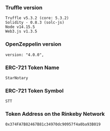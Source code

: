 ### Truffle version
```
Truffle v5.3.2 (core: 5.3.2)
Solidity - 0.8.3 (solc-js)
Node v14.15.5
Web3.js v1.3.5
```
### OpenZeppelin version
```
version: "4.0.0",
```
### ERC-721 Token Name
```
StarNotary
```
### ERC-721 Token Symbol
```
STT
```
### Token Address on the Rinkeby Network
```
0x374FA7B82467B81c34970dc90957f4a0ba93B019
```
